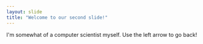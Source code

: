 ```yaml
---
layout: slide
title: "Welcome to our second slide!"
---
```

I'm somewhat of a computer scientist myself.
Use the left arrow to go back!
